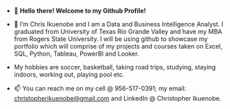 - 👋 **Hello there! Welcome to my Github Profile!**
- 👀 I’m Chris Ikuenobe and I am a Data and Business Intelligence Analyst. I graduated from University of Texas Rio Grande Valley and have my MBA from Rogers State University. I will be using github to showcase my portfolio which will comprise of my projects and courses taken on Excel, SQL, Python, Tableau, PowerBI and Looker.

- My hobbies are soccer, basketball, taking road trips, studying, staying indoors, working out, playing pool etc. 

- 📫 You can reach me on my cell @ 956-517-0391; my email: christopherikuenobe@gmail.com and LinkedIn @ Christopher Ikuenobe.

<!---
chrisaihe/chrisaihe is a ✨ special ✨ repository because its `README.md` (this file) appears on your GitHub profile.
You can click the Preview link to take a look at your changes.
--->
